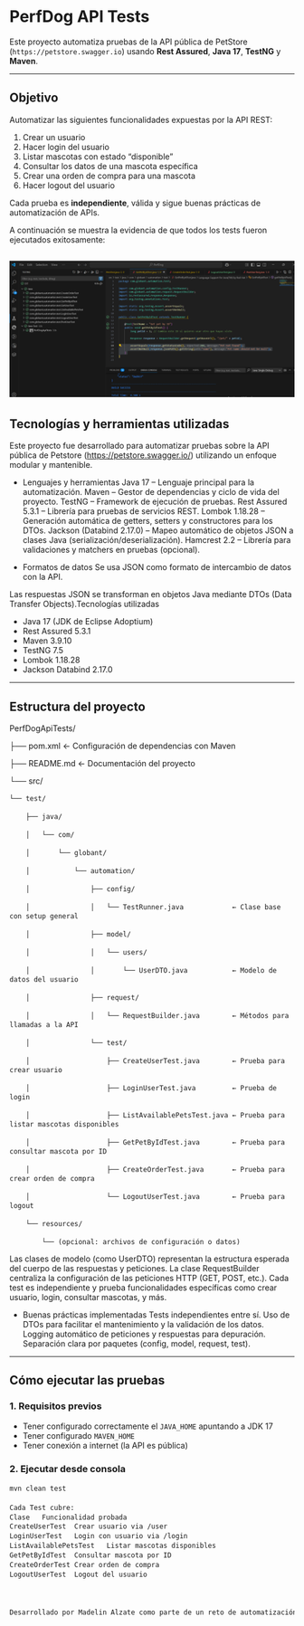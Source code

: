 # PerfDog API Tests

Este proyecto automatiza pruebas de la API pública de PetStore (`https://petstore.swagger.io`) usando **Rest Assured**, **Java 17**, **TestNG** y **Maven**.

---

## Objetivo

Automatizar las siguientes funcionalidades expuestas por la API REST:

1. Crear un usuario
2. Hacer login del usuario
3. Listar mascotas con estado “disponible”
4. Consultar los datos de una mascota específica
5. Crear una orden de compra para una mascota
6. Hacer logout del usuario

Cada prueba es **independiente**, válida y sigue buenas prácticas de automatización de APIs.


A continuación se muestra la evidencia de que todos los tests fueron ejecutados exitosamente:

![Evidencia de pruebas](FotoDeTestCompletos.PNG)
---

## Tecnologías y herramientas utilizadas
Este proyecto fue desarrollado para automatizar pruebas sobre la API pública de Petstore (https://petstore.swagger.io/) utilizando un enfoque modular y mantenible.

- Lenguajes y herramientas
Java 17 – Lenguaje principal para la automatización.
Maven – Gestor de dependencias y ciclo de vida del proyecto.
TestNG – Framework de ejecución de pruebas.
Rest Assured 5.3.1 – Librería para pruebas de servicios REST.
Lombok 1.18.28 – Generación automática de getters, setters y constructores para los DTOs.
Jackson (Databind 2.17.0) – Mapeo automático de objetos JSON a clases Java (serialización/deserialización).
Hamcrest 2.2 – Librería para validaciones y matchers en pruebas (opcional).

- Formatos de datos
Se usa JSON como formato de intercambio de datos con la API.

Las respuestas JSON se transforman en objetos Java mediante DTOs (Data Transfer Objects).Tecnologías utilizadas

- Java 17 (JDK de Eclipse Adoptium)
- Rest Assured 5.3.1
- Maven 3.9.10
- TestNG 7.5
- Lombok 1.18.28
- Jackson Databind 2.17.0

---

## Estructura del proyecto


PerfDogApiTests/

├── pom.xml                           ← Configuración de dependencias con Maven

├── README.md                         ← Documentación del proyecto

└── src/

    └── test/
    
        ├── java/
        
        │   └── com/
        
        │       └── globant/
        
        │           └── automation/
        
        │               ├── config/
        
        │               │   └── TestRunner.java            ← Clase base con setup general
        
        │               ├── model/
        
        │               │   └── users/
        
        │               │       └── UserDTO.java           ← Modelo de datos del usuario
        
        │               ├── request/
        
        │               │   └── RequestBuilder.java        ← Métodos para llamadas a la API
        
        │               └── test/
        
        │                   ├── CreateUserTest.java        ← Prueba para crear usuario
        
        │                   ├── LoginUserTest.java         ← Prueba de login
        
        │                   ├── ListAvailablePetsTest.java ← Prueba para listar mascotas disponibles
        
        │                   ├── GetPetByIdTest.java        ← Prueba para consultar mascota por ID
        
        │                   ├── CreateOrderTest.java       ← Prueba para crear orden de compra
        
        │                   └── LogoutUserTest.java        ← Prueba para logout
        
        └── resources/
        
            └── (opcional: archivos de configuración o datos)
            


Las clases de modelo (como UserDTO) representan la estructura esperada del cuerpo de las respuestas y peticiones.
La clase RequestBuilder centraliza la configuración de las peticiones HTTP (GET, POST, etc.).
Cada test es independiente y prueba funcionalidades específicas como crear usuario, login, consultar mascotas, y más.

- Buenas prácticas implementadas
Tests independientes entre sí.
Uso de DTOs para facilitar el mantenimiento y la validación de los datos.
Logging automático de peticiones y respuestas para depuración.
Separación clara por paquetes (config, model, request, test).

---

## Cómo ejecutar las pruebas

### 1. Requisitos previos
- Tener configurado correctamente el `JAVA_HOME` apuntando a JDK 17
- Tener configurado `MAVEN_HOME`
- Tener conexión a internet (la API es pública)

### 2. Ejecutar desde consola
```bash
mvn clean test

Cada Test cubre:
Clase	Funcionalidad probada
CreateUserTest	Crear usuario via /user
LoginUserTest	Login con usuario via /login
ListAvailablePetsTest	Listar mascotas disponibles
GetPetByIdTest	Consultar mascota por ID
CreateOrderTest	Crear orden de compra
LogoutUserTest	Logout del usuario



Desarrollado por Madelin Alzate como parte de un reto de automatización de pruebas con API REST.
